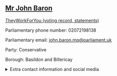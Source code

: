 ## <a href="https://members.parliament.uk/member/1390/contact">Mr John Baron</a>

<a href="https://www.theyworkforyou.com/mp/10715/john_baron/basildon_and_billericay">TheyWorkForYou (voting record, statements)</a> 

Parliamentary phone number: 02072198138 

Parliamentary email: john.baron.mp@parliament.uk 

Party: Conservative 

Borough: Basildon and Billericay 

<details><summary>Extra contact information and social media</summary> 
<li>Website: http://www.johnbaron.co.uk/</li>
<li>Twitter:</li>
<li>Constituency office phone number: 01268520765</li>
<li>Constituency office email: turnerja@parliament.uk</li>
<li>Facebook:</li>
<li>Instagram:</li>
<li>Youtube:</li>
<li>Linkedin:</li>
<li>Government department phone number:</li>
<li>Government department email:</li>
<li>Threads:</li>
<li>Party office phone number:</li>
<li>Party office email:</li>
<li>Tiktok:</li>
</details>